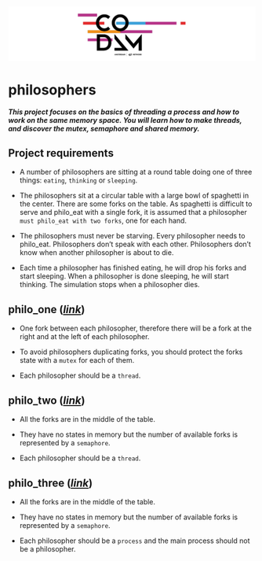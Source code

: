 [![Logo](https://github.com/qingqingqingli/readme_images/blob/master/codam_logo_1.png)](https://github.com/qingqingqingli/philosophers)

# philosophers

***This project focuses on the basics of threading a process and how to work on the same memory space. You will learn how to make threads, and discover the mutex, semaphore and shared memory.***

## Project requirements

- A number of philosophers are sitting at a round table doing one of three things: `eating`, `thinking` or `sleeping`. 
  
- The philosophers sit at a circular table with a large bowl of spaghetti in the center. There are some forks on the table. As spaghetti is difficult to serve and philo_eat with a single fork, it is assumed that a philosopher `must philo_eat with two forks`, one for each hand.

- The philosophers must never be starving. Every philosopher needs to philo_eat. Philosophers don’t speak with each other. Philosophers don’t know when another philosopher is about to die. 

- Each time a philosopher has finished eating, he will drop his forks and start sleeping. When a philosopher is done sleeping, he will start thinking. The simulation stops when a philosopher dies.

## philo_one ([*link*](https://github.com/qingqingqingli/philosophers/tree/main/philo_one))

- One fork between each philosopher, therefore there will be a fork at the right and at the left of each philosopher.
  
- To avoid philosophers duplicating forks, you should protect the forks state with a `mutex` for each of them.
  
- Each philosopher should be a `thread`.

## philo_two ([*link*](https://github.com/qingqingqingli/philosophers/tree/main/philo_two))

- All the forks are in the middle of the table.
  
- They have no states in memory but the number of available forks is represented by a `semaphore`.
  
- Each philosopher should be a `thread`.

## philo_three ([*link*](https://github.com/qingqingqingli/philosophers/tree/main/philo_three))

- All the forks are in the middle of the table.
  
- They have no states in memory but the number of available forks is represented by a `semaphore`.
  
- Each philosopher should be a `process` and the main process should not be a philosopher.